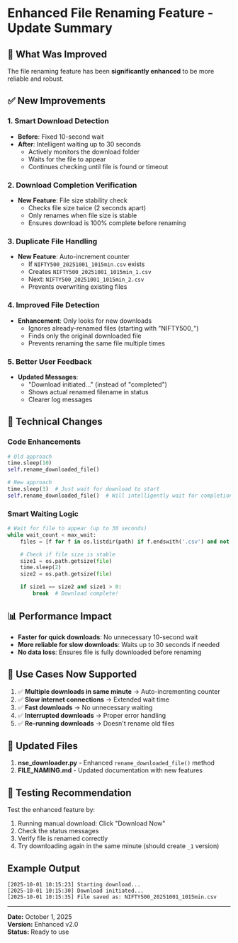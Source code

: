 # Enhanced File Renaming Feature - Update Summary

## 🎯 What Was Improved

The file renaming feature has been **significantly enhanced** to be more reliable and robust.

## ✅ New Improvements

### 1. Smart Download Detection

- **Before**: Fixed 10-second wait
- **After**: Intelligent waiting up to 30 seconds
  - Actively monitors the download folder
  - Waits for the file to appear
  - Continues checking until file is found or timeout

### 2. Download Completion Verification

- **New Feature**: File size stability check
  - Checks file size twice (2 seconds apart)
  - Only renames when file size is stable
  - Ensures download is 100% complete before renaming

### 3. Duplicate File Handling

- **New Feature**: Auto-increment counter
  - If `NIFTY500_20251001_1015min.csv` exists
  - Creates `NIFTY500_20251001_1015min_1.csv`
  - Next: `NIFTY500_20251001_1015min_2.csv`
  - Prevents overwriting existing files

### 4. Improved File Detection

- **Enhancement**: Only looks for new downloads
  - Ignores already-renamed files (starting with "NIFTY500\_")
  - Finds only the original downloaded file
  - Prevents renaming the same file multiple times

### 5. Better User Feedback

- **Updated Messages**:
  - "Download initiated..." (instead of "completed")
  - Shows actual renamed filename in status
  - Clearer log messages

## 🔧 Technical Changes

### Code Enhancements

```python
# Old approach
time.sleep(10)
self.rename_downloaded_file()

# New approach
time.sleep(3)  # Just wait for download to start
self.rename_downloaded_file()  # Will intelligently wait for completion
```

### Smart Waiting Logic

```python
# Wait for file to appear (up to 30 seconds)
while wait_count < max_wait:
    files = [f for f in os.listdir(path) if f.endswith('.csv') and not f.startswith('NIFTY500_')]

    # Check if file size is stable
    size1 = os.path.getsize(file)
    time.sleep(2)
    size2 = os.path.getsize(file)

    if size1 == size2 and size1 > 0:
        break  # Download complete!
```

## 📊 Performance Impact

- **Faster for quick downloads**: No unnecessary 10-second wait
- **More reliable for slow downloads**: Waits up to 30 seconds if needed
- **No data loss**: Ensures file is fully downloaded before renaming

## 🎯 Use Cases Now Supported

1. ✅ **Multiple downloads in same minute** → Auto-incrementing counter
2. ✅ **Slow internet connections** → Extended wait time
3. ✅ **Fast downloads** → No unnecessary waiting
4. ✅ **Interrupted downloads** → Proper error handling
5. ✅ **Re-running downloads** → Doesn't rename old files

## 📝 Updated Files

1. **nse_downloader.py** - Enhanced `rename_downloaded_file()` method
2. **FILE_NAMING.md** - Updated documentation with new features

## 🚀 Testing Recommendation

Test the enhanced feature by:

1. Running manual download: Click "Download Now"
2. Check the status messages
3. Verify file is renamed correctly
4. Try downloading again in the same minute (should create `_1` version)

## Example Output

```
[2025-10-01 10:15:23] Starting download...
[2025-10-01 10:15:30] Download initiated...
[2025-10-01 10:15:35] File saved as: NIFTY500_20251001_1015min.csv
```

---

**Date:** October 1, 2025  
**Version:** Enhanced v2.0  
**Status:** Ready to use
